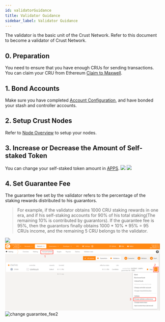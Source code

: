 ```yaml
---
id: validatorGuidance
title: Validator Guidance
sidebar_label: Validator Guidance
---
```


The validator is the basic unit of the Crust Network. Refer to this document to become a validator of Crust Network.


## 0. Preparation

You need to ensure that you have enough CRUs for sending transactions. You can claim your CRU from Ethereum [Claim to Maxwell](claims.md).

## 1. Bond Accounts
Make sure you have completed [Account Configuration](new-bond.md), and have bonded your stash and controller accounts.

## 2. Setup Crust Nodes
Refer to [Node Overview](node-overview.md) to setup your nodes.

## 3. Increase or Decrease the Amount of Self-staked Token

You can change your self-staked token amount in [APPS](apps.crust.network). 
![](https://crust-data.oss-cn-shanghai.aliyuncs.com/wiki/mining/bondmore.png)
![](https://crust-data.oss-cn-shanghai.aliyuncs.com/wiki/mining/unbond.png)

## 4. Set Guarantee Fee

The guarantee fee set by the validator refers to the percentage of the staking rewards distributed to his guarantors. 


> For example, if the validator obtains 1000 CRU staking rewards in one era, and if his self-staking accounts for 90% of his total staking(The remaining 10% is contributed by guarantors). If the guarantee fee is 95%, then the guarantors finally obtains 1000 * 10% * 95% = 95 CRUs income, and the remaining 5 CRU belongs to the validator.

![](https://crust-data.oss-cn-shanghai.aliyuncs.com/wiki/mining/guaranteefee_ch.png)
![change guarantee_fee1](assets/gpos/guarantee_fee1.jpg)
![change guarantee_fee2](assets/gpos/guarantee_fee2.jpg)
